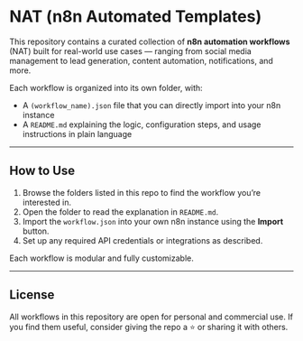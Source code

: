 # NAT (n8n Automated Templates)

This repository contains a curated collection of **n8n automation workflows** (NAT) built for real-world use cases — ranging from social media management to lead generation, content automation, notifications, and more.

Each workflow is organized into its own folder, with:

- A `(workflow_name).json` file that you can directly import into your n8n instance
- A `README.md` explaining the logic, configuration steps, and usage instructions in plain language

---

## How to Use

1. Browse the folders listed in this repo to find the workflow you’re interested in.
2. Open the folder to read the explanation in `README.md`.
3. Import the `workflow.json` into your own n8n instance using the **Import** button.
4. Set up any required API credentials or integrations as described.

Each workflow is modular and fully customizable.

---

## License

All workflows in this repository are open for personal and commercial use. If you find them useful, consider giving the repo a ⭐️ or sharing it with others.
